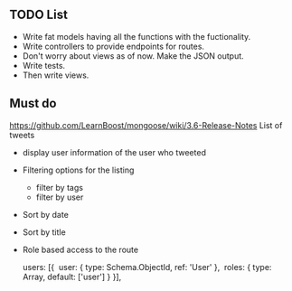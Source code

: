 ## TODO List

- Write fat models having all the functions with the fuctionality.
- Write controllers to provide endpoints for routes.
- Don't worry about views as of now. Make the JSON output.
- Write tests.
- Then write views.


## Must do
https://github.com/LearnBoost/mongoose/wiki/3.6-Release-Notes
List of tweets 
- display user information of the user who tweeted
- Filtering options for the listing
  - filter by tags
  - filter by user
- Sort by date 
- Sort by title
- Role based access to the route

    users: [{
      user: { type: Schema.ObjectId, ref: 'User' },
      roles: { type: Array, default: ['user'] }
    }],
